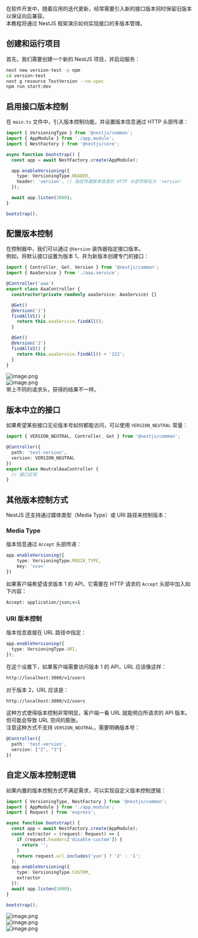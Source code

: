 在软件开发中，随着应用的迭代更新，经常需要引入新的接口版本同时保留旧版本以保证向后兼容。<br />本教程将通过 NestJS 框架演示如何实现接口的多版本管理。

## 创建和运行项目
首先，我们需要创建一个新的 NestJS 项目，并启动服务：
```bash
nest new version-test -p npm
cd version-test
nest g resource TestVersion --no-spec
npm run start:dev
```

## 启用接口版本控制
在 `main.ts` 文件中，引入版本控制功能，并设置版本信息通过 HTTP 头部传递：
```typescript
import { VersioningType } from '@nestjs/common';
import { AppModule } from './app.module';
import { NestFactory } from '@nestjs/core';

async function bootstrap() {
  const app = await NestFactory.create(AppModule);

  app.enableVersioning({
    type: VersioningType.HEADER,
    header: 'version', // 指定传递版本信息的 HTTP 头部字段名为 'version'
  });

  await app.listen(3000);
}

bootstrap();
```

## 配置版本控制
在控制器中，我们可以通过 `@Version` 装饰器指定接口版本。<br />例如，将默认接口设置为版本 1，并为新版本创建专门的接口：
```typescript
import { Controller, Get, Version } from '@nestjs/common';
import { AaaService } from './aaa.service';

@Controller('aaa')
export class AaaController {
  constructor(private readonly aaaService: AaaService) {}

  @Get()
  @Version('1')
  findAllV1() {
    return this.aaaService.findAll();
  }

  @Get()
  @Version('2')
  findAllV2() {
    return this.aaaService.findAll() + '222';
  }
}
```
![image.png](https://cdn.nlark.com/yuque/0/2024/png/21596389/1714832337420-8ee21c87-5221-491c-ac75-bf262e8b92e7.png#averageHue=%23252423&clientId=u0792eac9-fb96-4&from=paste&height=384&id=uf25972cb&originHeight=614&originWidth=2294&originalType=binary&ratio=1.600000023841858&rotation=0&showTitle=false&size=93762&status=done&style=none&taskId=u2c044c25-4f58-4d16-b082-2d5a8376f5b&title=&width=1433.7499786354604)<br />![image.png](https://cdn.nlark.com/yuque/0/2024/png/21596389/1714832479722-d3e6bc42-ce71-4fe2-9a4e-47e0161e19d5.png#averageHue=%23252525&clientId=u0792eac9-fb96-4&from=paste&height=355&id=ued7cdfe7&originHeight=568&originWidth=1618&originalType=binary&ratio=1.600000023841858&rotation=0&showTitle=false&size=71309&status=done&style=none&taskId=u2a0aa216-d431-4dae-ac23-d7002b075ba&title=&width=1011.249984931201)<br />带上不同的请求头，获得的结果不一样。

## 版本中立的接口
如果希望某些接口无论版本号如何都能访问，可以使用 `VERSION_NEUTRAL` 常量：
```typescript
import { VERSION_NEUTRAL, Controller, Get } from '@nestjs/common';

@Controller({
  path: 'test-version',
  version: VERSION_NEUTRAL
})
export class NeutralAaaController {
  // 接口实现
}
```

## 其他版本控制方式
NestJS 还支持通过媒体类型（Media Type）或 URI 路径来控制版本：

### Media Type
版本信息通过 `Accept` 头部传递：
```typescript
app.enableVersioning({
    type: VersioningType.MEDIA_TYPE,
    key: 'vvv='
})
```
如果客户端希望请求版本 1 的 API，它需要在 HTTP 请求的 `Accept` 头部中加入如下内容：
```bash
Accept: application/json;v=1
```

### URI 版本控制
版本信息直接在 URL 路径中指定：
```typescript
app.enableVersioning({
  type: VersioningType.URI,
});
```
在这个设置下，如果客户端需要访问版本 1 的 API，URL 应该像这样：
```bash
http://localhost:3000/v1/users
```
对于版本 2，URL 应该是：
```bash
http://localhost:3000/v2/users
```
这种方式使得版本控制非常明显，客户端一看 URL 就能明白所请求的 API 版本。但可能会导致 URL 空间的膨胀。<br />注意这种方式不支持 `VERSION_NEUTRAL`，需要明确版本号：
```typescript
@Controller({
  path: 'test-version',
  version: ["2", "3"]
})
```

## 自定义版本控制逻辑
如果内置的版本控制方式不满足需求，可以实现自定义版本控制逻辑：
```typescript
import { VersioningType, NestFactory } from '@nestjs/common';
import { AppModule } from './app.module';
import { Request } from 'express';

async function bootstrap() {
  const app = await NestFactory.create(AppModule);
  const extractor = (request: Request) => {
    if (request.headers['disable-custom']) {
      return '';
    }
    return request.url.includes('yun') ? '2' : '1';
  };
  app.enableVersioning({
    type: VersioningType.CUSTOM,
    extractor
  });
  await app.listen(3000);
}

bootstrap();
```
![image.png](https://cdn.nlark.com/yuque/0/2024/png/21596389/1714833549527-80302f3c-6f8a-44aa-8c5d-abeecc365f98.png#averageHue=%23262524&clientId=u0792eac9-fb96-4&from=paste&height=445&id=u30314eb6&originHeight=712&originWidth=1294&originalType=binary&ratio=1.600000023841858&rotation=0&showTitle=false&size=84623&status=done&style=none&taskId=uc160dbed-b5c4-4913-9eed-e3a40fa20bb&title=&width=808.7499879486861)<br />![image.png](https://cdn.nlark.com/yuque/0/2024/png/21596389/1714833577072-9e1bcc73-7b6b-48bd-af7f-a7aab830b8f0.png#averageHue=%23292929&clientId=u0792eac9-fb96-4&from=paste&height=235&id=u0564c69a&originHeight=376&originWidth=734&originalType=binary&ratio=1.600000023841858&rotation=0&showTitle=false&size=45782&status=done&style=none&taskId=u288e9b4d-c4c2-410f-b4f6-2afbcec942f&title=&width=458.7499931640924)<br />![image.png](https://cdn.nlark.com/yuque/0/2024/png/21596389/1714833596287-bc600fda-149b-4b6d-b9a7-48fb12116f73.png#averageHue=%23292929&clientId=u0792eac9-fb96-4&from=paste&height=249&id=u51358c5d&originHeight=398&originWidth=658&originalType=binary&ratio=1.600000023841858&rotation=0&showTitle=false&size=42260&status=done&style=none&taskId=ub2e19e0d-2bc8-4350-9b4b-18685428e40&title=&width=411.2499938718976)
